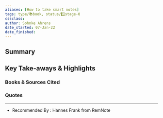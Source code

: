 ```yaml
---
aliases: [How to take smart notes]
tags: type/📚book, status/1️⃣stage-0 
cssclass:
author: Sohnke Ahrens
date_started: 07-Jan-22
date_finished:
---
```


## Summary
## Key Take-aways & Highlights
### Books & Sources Cited
### Quotes


---
- Recommended By : Hannes Frank from RemNote







